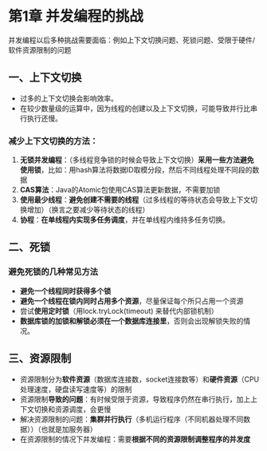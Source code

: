 # 第1章 并发编程的挑战

并发编程以后多种挑战需要面临：例如上下文切换问题、死锁问题、受限于硬件/软件资源限制的问题

## 一、上下文切换

- 过多的上下文切换会影响效率。
- 在较少数量级的运算中，因为线程的创建以及上下文切换，可能导致并行比串行执行还慢。

### 减少上下文切换的方法：

1. **无锁并发编程**：（多线程竞争锁的时候会导致上下文切换）**采用一些方法避免使用锁**，比如：用hash算法将数据ID取模分段，然后不同线程处理不同段的数据
2. **CAS算法**：Java的Atomic包使用CAS算法更新数据，不需要加锁
3. **使用最少线程**：**避免创建不需要的线程**（过多线程的等待状态会导致上下文切换增加）（换言之要减少等待状态的线程）
4. **协程**：**在单线程内实现多任务调度**，并在单线程内维持多任务切换。

## 二、死锁

### 避免死锁的几种常见方法

* **避免一个线程同时获得多个锁**
* **避免一个线程在锁内同时占用多个资源**，尽量保证每个所只占用一个资源
* 尝试**使用定时锁**（用lock.tryLock(timeout) 来替代内部锁机制）
* **数据库锁的加锁和解锁必须在一个数据库连接里**，否则会出现解锁失败的情况。

## 三、资源限制

+ 资源限制分为**软件资源**（数据库连接数，socket连接数等）和**硬件资源**（CPU处理速度，硬盘读写速度等）的限制
+ 资源限制**导致的问题**：有时候受限于资源，导致程序仍然在串行执行，加上上下文切换和资源调度，会更慢
+ 解决资源限制的问题：**集群并行执行**（多机运行程序（不同机器处理不同数据））（也就是加服务器）
+ 在资源限制的情况下并发编程：需要**根据不同的资源限制调整程序的并发度** 